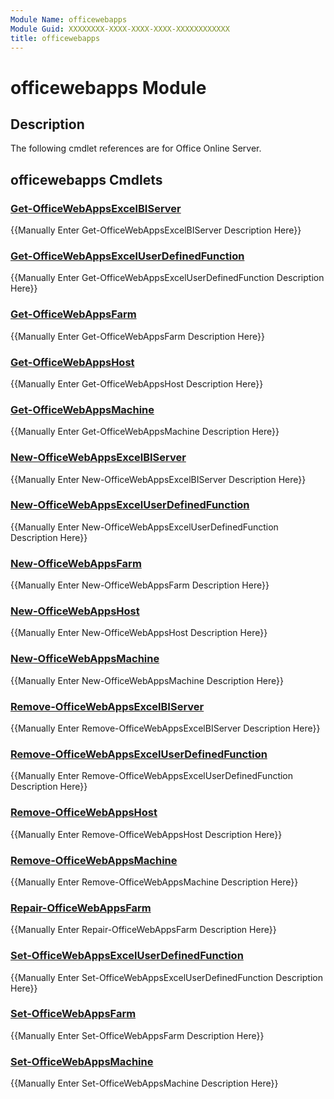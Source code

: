 ```yaml
---
Module Name: officewebapps
Module Guid: XXXXXXXX-XXXX-XXXX-XXXX-XXXXXXXXXXXX
title: officewebapps
---
```


# officewebapps Module

## Description
The following cmdlet references are for Office Online Server.

## officewebapps Cmdlets
### [Get-OfficeWebAppsExcelBIServer](Get-OfficeWebAppsExcelBIServer.md)
{{Manually Enter Get-OfficeWebAppsExcelBIServer Description Here}}

### [Get-OfficeWebAppsExcelUserDefinedFunction](Get-OfficeWebAppsExcelUserDefinedFunction.md)
{{Manually Enter Get-OfficeWebAppsExcelUserDefinedFunction Description Here}}

### [Get-OfficeWebAppsFarm](Get-OfficeWebAppsFarm.md)
{{Manually Enter Get-OfficeWebAppsFarm Description Here}}

### [Get-OfficeWebAppsHost](Get-OfficeWebAppsHost.md)
{{Manually Enter Get-OfficeWebAppsHost Description Here}}

### [Get-OfficeWebAppsMachine](Get-OfficeWebAppsMachine.md)
{{Manually Enter Get-OfficeWebAppsMachine Description Here}}

### [New-OfficeWebAppsExcelBIServer](New-OfficeWebAppsExcelBIServer.md)
{{Manually Enter New-OfficeWebAppsExcelBIServer Description Here}}

### [New-OfficeWebAppsExcelUserDefinedFunction](New-OfficeWebAppsExcelUserDefinedFunction.md)
{{Manually Enter New-OfficeWebAppsExcelUserDefinedFunction Description Here}}

### [New-OfficeWebAppsFarm](New-OfficeWebAppsFarm.md)
{{Manually Enter New-OfficeWebAppsFarm Description Here}}

### [New-OfficeWebAppsHost](New-OfficeWebAppsHost.md)
{{Manually Enter New-OfficeWebAppsHost Description Here}}

### [New-OfficeWebAppsMachine](New-OfficeWebAppsMachine.md)
{{Manually Enter New-OfficeWebAppsMachine Description Here}}

### [Remove-OfficeWebAppsExcelBIServer](Remove-OfficeWebAppsExcelBIServer.md)
{{Manually Enter Remove-OfficeWebAppsExcelBIServer Description Here}}

### [Remove-OfficeWebAppsExcelUserDefinedFunction](Remove-OfficeWebAppsExcelUserDefinedFunction.md)
{{Manually Enter Remove-OfficeWebAppsExcelUserDefinedFunction Description Here}}

### [Remove-OfficeWebAppsHost](Remove-OfficeWebAppsHost.md)
{{Manually Enter Remove-OfficeWebAppsHost Description Here}}

### [Remove-OfficeWebAppsMachine](Remove-OfficeWebAppsMachine.md)
{{Manually Enter Remove-OfficeWebAppsMachine Description Here}}

### [Repair-OfficeWebAppsFarm](Repair-OfficeWebAppsFarm.md)
{{Manually Enter Repair-OfficeWebAppsFarm Description Here}}

### [Set-OfficeWebAppsExcelUserDefinedFunction](Set-OfficeWebAppsExcelUserDefinedFunction.md)
{{Manually Enter Set-OfficeWebAppsExcelUserDefinedFunction Description Here}}

### [Set-OfficeWebAppsFarm](Set-OfficeWebAppsFarm.md)
{{Manually Enter Set-OfficeWebAppsFarm Description Here}}

### [Set-OfficeWebAppsMachine](Set-OfficeWebAppsMachine.md)
{{Manually Enter Set-OfficeWebAppsMachine Description Here}}

